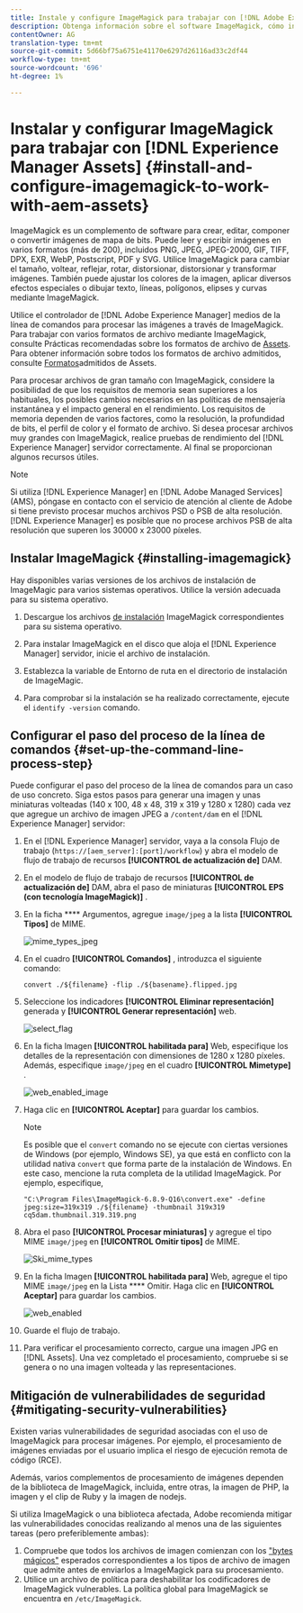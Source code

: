 ```yaml
---
title: Instale y configure ImageMagick para trabajar con [!DNL Adobe Experience Manager Assets].
description: Obtenga información sobre el software ImageMagick, cómo instalarlo, cómo configurar el paso del proceso de la línea de comandos y cómo utilizarlo para editar, componer y generar miniaturas de imágenes.
contentOwner: AG
translation-type: tm+mt
source-git-commit: 5d66bf75a6751e41170e6297d26116ad33c2df44
workflow-type: tm+mt
source-wordcount: '696'
ht-degree: 1%

---
```



# Instalar y configurar ImageMagick para trabajar con [!DNL Experience Manager Assets] {#install-and-configure-imagemagick-to-work-with-aem-assets}

ImageMagick es un complemento de software para crear, editar, componer o convertir imágenes de mapa de bits. Puede leer y escribir imágenes en varios formatos (más de 200), incluidos PNG, JPEG, JPEG-2000, GIF, TIFF, DPX, EXR, WebP, Postscript, PDF y SVG. Utilice ImageMagick para cambiar el tamaño, voltear, reflejar, rotar, distorsionar, distorsionar y transformar imágenes. También puede ajustar los colores de la imagen, aplicar diversos efectos especiales o dibujar texto, líneas, polígonos, elipses y curvas mediante ImageMagick.

Utilice el controlador de [!DNL Adobe Experience Manager] medios de la línea de comandos para procesar las imágenes a través de ImageMagick. Para trabajar con varios formatos de archivo mediante ImageMagick, consulte Prácticas recomendadas sobre los formatos de archivo de [Assets](/help/assets/assets-file-format-best-practices.md). Para obtener información sobre todos los formatos de archivo admitidos, consulte [Formatos](/help/assets/assets-formats.md)admitidos de Assets.

Para procesar archivos de gran tamaño con ImageMagick, considere la posibilidad de que los requisitos de memoria sean superiores a los habituales, los posibles cambios necesarios en las políticas de mensajería instantánea y el impacto general en el rendimiento. Los requisitos de memoria dependen de varios factores, como la resolución, la profundidad de bits, el perfil de color y el formato de archivo. Si desea procesar archivos muy grandes con ImageMagick, realice pruebas de rendimiento del [!DNL Experience Manager] servidor correctamente. Al final se proporcionan algunos recursos útiles.

>[!NOTE]
>
>Si utiliza [!DNL Experience Manager] en [!DNL Adobe Managed Services] (AMS), póngase en contacto con el servicio de atención al cliente de Adobe si tiene previsto procesar muchos archivos PSD o PSB de alta resolución. [!DNL Experience Manager] es posible que no procese archivos PSB de alta resolución que superen los 30000 x 23000 píxeles.

## Instalar ImageMagick {#installing-imagemagick}

Hay disponibles varias versiones de los archivos de instalación de ImageMagic para varios sistemas operativos. Utilice la versión adecuada para su sistema operativo.

1. Descargue los archivos [de instalación](https://www.imagemagick.org/script/download.php) ImageMagick correspondientes para su sistema operativo.
1. Para instalar ImageMagick en el disco que aloja el [!DNL Experience Manager] servidor, inicie el archivo de instalación.

1. Establezca la variable de Entorno de ruta en el directorio de instalación de ImageMagic.
1. Para comprobar si la instalación se ha realizado correctamente, ejecute el `identify -version` comando.

## Configurar el paso del proceso de la línea de comandos {#set-up-the-command-line-process-step}

Puede configurar el paso del proceso de la línea de comandos para un caso de uso concreto. Siga estos pasos para generar una imagen y unas miniaturas volteadas (140 x 100, 48 x 48, 319 x 319 y 1280 x 1280) cada vez que agregue un archivo de imagen JPEG a `/content/dam` en el [!DNL Experience Manager] servidor:

1. En el [!DNL Experience Manager] servidor, vaya a la consola Flujo de trabajo (`https://[aem_server]:[port]/workflow`) y abra el modelo de flujo de trabajo de recursos **[!UICONTROL de actualización de]** DAM.
1. En el modelo de flujo de trabajo de recursos **[!UICONTROL de actualización de]** DAM, abra el paso de miniaturas **[!UICONTROL EPS (con tecnología ImageMagick)]** .
1. En la ficha **** Argumentos, agregue `image/jpeg` a la lista **[!UICONTROL Tipos]** de MIME.

   ![mime_types_jpeg](assets/mime_types_jpeg.png)

1. En el cuadro **[!UICONTROL Comandos]** , introduzca el siguiente comando:

   `convert ./${filename} -flip ./${basename}.flipped.jpg`

1. Seleccione los indicadores **[!UICONTROL Eliminar representación]** generada y **[!UICONTROL Generar representación]** web.

   ![select_flag](assets/select_flags.png)

1. En la ficha Imagen **[!UICONTROL habilitada para]** Web, especifique los detalles de la representación con dimensiones de 1280 x 1280 píxeles. Además, especifique `image/jpeg` en el cuadro **[!UICONTROL Mimetype]** .

   ![web_enabled_image](assets/web_enabled_image.png)

1. Haga clic en **[!UICONTROL Aceptar]** para guardar los cambios.

   >[!NOTE]
   >
   >Es posible que el `convert` comando no se ejecute con ciertas versiones de Windows (por ejemplo, Windows SE), ya que está en conflicto con la utilidad nativa `convert` que forma parte de la instalación de Windows. En este caso, mencione la ruta completa de la utilidad ImageMagick. Por ejemplo, especifique,
   >
   >
   >`"C:\Program Files\ImageMagick-6.8.9-Q16\convert.exe" -define jpeg:size=319x319 ./${filename} -thumbnail 319x319 cq5dam.thumbnail.319.319.png`

1. Abra el paso **[!UICONTROL Procesar miniaturas]** y agregue el tipo MIME `image/jpeg` en **[!UICONTROL Omitir tipos]** de MIME.

   ![Ski_mime_types](assets/skip_mime_types.png)

1. En la ficha Imagen **[!UICONTROL habilitada para]** Web, agregue el tipo MIME `image/jpeg` en la Lista **** Omitir. Haga clic en **[!UICONTROL Aceptar]** para guardar los cambios.

   ![web_enabled](assets/web_enabled.png)

1. Guarde el flujo de trabajo.

1. Para verificar el procesamiento correcto, cargue una imagen JPG en [!DNL Assets]. Una vez completado el procesamiento, compruebe si se genera o no una imagen volteada y las representaciones.

## Mitigación de vulnerabilidades de seguridad {#mitigating-security-vulnerabilities}

Existen varias vulnerabilidades de seguridad asociadas con el uso de ImageMagick para procesar imágenes. Por ejemplo, el procesamiento de imágenes enviadas por el usuario implica el riesgo de ejecución remota de código (RCE).

Además, varios complementos de procesamiento de imágenes dependen de la biblioteca de ImageMagick, incluida, entre otras, la imagen de PHP, la imagen y el clip de Ruby y la imagen de nodejs.

Si utiliza ImageMagick o una biblioteca afectada, Adobe recomienda mitigar las vulnerabilidades conocidas realizando al menos una de las siguientes tareas (pero preferiblemente ambas):

1. Compruebe que todos los archivos de imagen comienzan con los [&quot;bytes mágicos&quot;](https://en.wikipedia.org/wiki/List_of_file_signatures) esperados correspondientes a los tipos de archivo de imagen que admite antes de enviarlos a ImageMagick para su procesamiento.
1. Utilice un archivo de política para deshabilitar los codificadores de ImageMagick vulnerables. La política global para ImageMagick se encuentra en `/etc/ImageMagick`.
